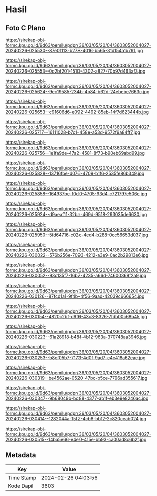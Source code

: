 # Hasil

## Foto C Plano

https://sirekap-obj-formc.kpu.go.id/9d63/pemilu/pdpr/36/03/05/20/04/3603052004027-20240226-025530--87e01113-b278-4016-b565-31d154a1b791.jpg

https://sirekap-obj-formc.kpu.go.id/9d63/pemilu/pdpr/36/03/05/20/04/3603052004027-20240226-025553--0d2bf201-1510-4302-a827-70b97d463af3.jpg

https://sirekap-obj-formc.kpu.go.id/9d63/pemilu/pdpr/36/03/05/20/04/3603052004027-20240226-025624--9ec19585-234b-4b84-b62d-24ebebe7663c.jpg

https://sirekap-obj-formc.kpu.go.id/9d63/pemilu/pdpr/36/03/05/20/04/3603052004027-20240226-025653--c91606d6-e092-4492-85eb-14f7d623444b.jpg

https://sirekap-obj-formc.kpu.go.id/9d63/pemilu/pdpr/36/03/05/20/04/3603052004027-20240226-025717--16111028-b7c1-458e-a53d-9572f9a84ff7.jpg

https://sirekap-obj-formc.kpu.go.id/9d63/pemilu/pdpr/36/03/05/20/04/3603052004027-20240226-025756--1e1fa9de-47a2-4581-8f73-b90eb69abd99.jpg

https://sirekap-obj-formc.kpu.go.id/9d63/pemilu/pdpr/36/03/05/20/04/3603052004027-20240226-025828--13716fbe-d076-4709-b1f6-2535fe86b349.jpg

https://sirekap-obj-formc.kpu.go.id/9d63/pemilu/pdpr/36/03/05/20/04/3603052004027-20240226-025858--164937be-f0d0-4705-93d4-c721797e506e.jpg

https://sirekap-obj-formc.kpu.go.id/9d63/pemilu/pdpr/36/03/05/20/04/3603052004027-20240226-025924--d9aeaf11-32ba-469d-9518-293035de6630.jpg

https://sirekap-obj-formc.kpu.go.id/9d63/pemilu/pdpr/36/03/05/20/04/3603052004027-20240226-025950--5fd64716-c02c-4ed4-b288-0cc56653d037.jpg

https://sirekap-obj-formc.kpu.go.id/9d63/pemilu/pdpr/36/03/05/20/04/3603052004027-20240226-030022--576b256e-7093-4212-a3e9-0ac2b29813e6.jpg

https://sirekap-obj-formc.kpu.go.id/9d63/pemilu/pdpr/36/03/05/20/04/3603052004027-20240226-030052--93c135f7-16b7-4235-a66d-74600369f2a9.jpg

https://sirekap-obj-formc.kpu.go.id/9d63/pemilu/pdpr/36/03/05/20/04/3603052004027-20240226-030126--87fcd1a1-9f4b-4f56-9aad-42039c666654.jpg

https://sirekap-obj-formc.kpu.go.id/9d63/pemilu/pdpr/36/03/05/20/04/3603052004027-20240226-030154--4820c2bf-d9f6-43c3-8326-7fdb00c68b45.jpg

https://sirekap-obj-formc.kpu.go.id/9d63/pemilu/pdpr/36/03/05/20/04/3603052004027-20240226-030223--61a28918-b48f-4b12-963a-370748aa3946.jpg

https://sirekap-obj-formc.kpu.go.id/9d63/pemilu/pdpr/36/03/05/20/04/3603052004027-20240226-030253--b8cf05b7-7173-4d0f-9ad7-c4c418a62eae.jpg

https://sirekap-obj-formc.kpu.go.id/9d63/pemilu/pdpr/36/03/05/20/04/3603052004027-20240226-030319--be4562ae-0520-47bc-b5ce-7796ad355617.jpg

https://sirekap-obj-formc.kpu.go.id/9d63/pemilu/pdpr/36/03/05/20/04/3603052004027-20240226-030347--9b68049b-bc88-4377-ab1f-eb3e9e8246ac.jpg

https://sirekap-obj-formc.kpu.go.id/9d63/pemilu/pdpr/36/03/05/20/04/3603052004027-20240226-030414--1282044a-15f2-4cb8-bb12-2c820ceab024.jpg

https://sirekap-obj-formc.kpu.go.id/9d63/pemilu/pdpr/36/03/05/20/04/3603052004027-20240226-030515--14ba5e66-e4e0-415e-bb93-ca00ad8c6b2f.jpg


## Metadata

| Key        | Value               |
| ---------- | ------------------- |
| Time Stamp | 2024-02-26 04:03:56 |
| Kode Dapil | 3603                |




